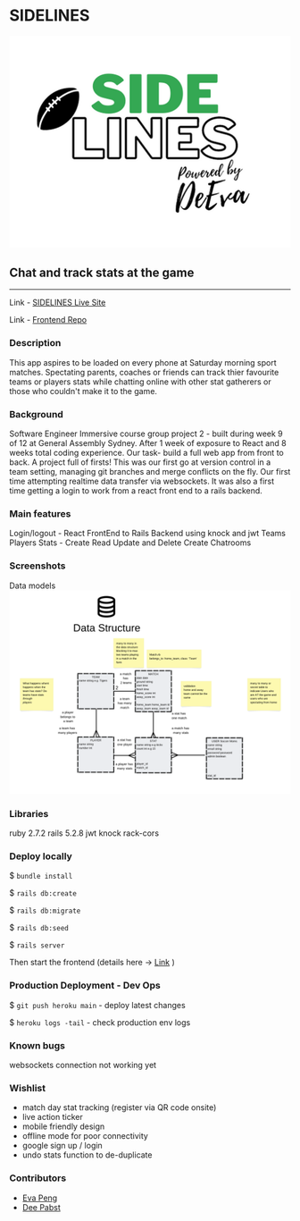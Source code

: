 # SIDELINES
![sidelines logo](app/assets/images/sidelines_logo.png)

## Chat and track stats at the game
---

Link - [SIDELINES Live Site](https://deepabst.github.io/sideline-app-frontend/#/)

Link - [Frontend Repo](https://github.com/deepabst/sideline-app-frontend)

### Description
This app aspires to be loaded on every phone at Saturday morning sport matches. Spectating parents, coaches or friends can track thier favourite teams or players stats while chatting online with other stat gatherers or those who couldn't make it to the game.

### Background

Software Engineer Immersive course group project 2 - built during week 9 of 12 at General Assembly Sydney. After 1 week of exposure to React and 8 weeks total coding experience.
Our task- build a full web app from front to back.
A project full of firsts! This was our first go at version control in a team setting, managing git branches and merge conflicts on the fly. Our first time attempting realtime data transfer via websockets. It was also a first time getting a login to work from a react front end to a rails backend.

### Main features
Login/logout - React FrontEnd to Rails Backend using knock and jwt
Teams Players Stats - Create Read Update and Delete
Create Chatrooms

### Screenshots
Data models
![data structure diagram](app/assets/images/data_structure.png)

### Libraries
ruby 2.7.2
rails 5.2.8
jwt
knock
rack-cors

### Deploy locally

$ `bundle install`

$ `rails db:create`

$ `rails db:migrate`

$ `rails db:seed`

$ `rails server`

Then start the frontend (details here -> [Link](https://github.com/deepabst/sideline-app-frontend) )

### Production Deployment - Dev Ops

$ `git push heroku main` - deploy latest changes

$ `heroku logs -tail` - check production env logs


### Known bugs
websockets connection not working yet

### Wishlist
- match day stat tracking (register via QR code onsite)
- live action ticker
- mobile friendly design
- offline mode for poor connectivity
- google sign up / login
- undo stats function to de-duplicate

### Contributors
- [Eva Peng](https://github.com/rainpyr)
- [Dee Pabst](https://github.com/deepabst)